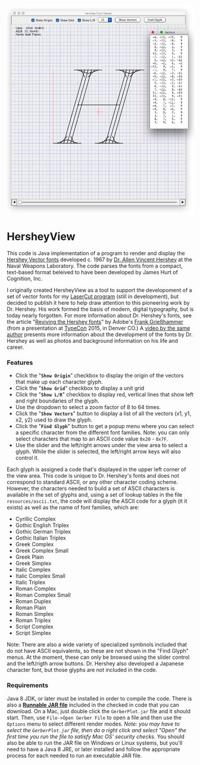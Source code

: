 <p align="center"><img src="https://github.com/wholder/HersheyView/blob/master/images/HersheyView%20Screenshot.png"></p>

# HersheyView
This code is Java implementation of a program to render and display the [Hershey Vector fonts](https://en.wikipedia.org/wiki/Hershey_fonts) developed c. 1967 by [Dr. Allen Vincent Hershey](http://iagenweb.org/boards/jefferson/obituaries/index.cgi?read=56609) at the Naval Weapons Laboratory.  The code parses the fonts from a compact, text-based format beleived to have been developed by James Hurt of Cognition, Inc.

I originally created HersheyView as a tool to support the developoment of a set of vector fonts for my [LaserCut program](https://github.com/wholder/LaserCut) (still in development), but decided to publish it here to help draw attention to this pioneering work by Dr. Hershey.  His work formed the basis of modern, digital typography, but is today nearly forgotten.  For more information about Dr. Hershey's fonts, see the article "[Reviving the Hershey fonts](https://lwn.net/Articles/654819/)" by Adobe's [Frank Grießhammer](https://www.adobe.com/products/type/font-designers/frank-griesshammer.html) (from a presentation at [TypeCon](http://www.typecon.com/) 2015, in Denver CO.)  A [video by the same author](https://vimeo.com/178015110) presents more information about the development of the fonts by Dr. Hershey as well as photos and background information on his life and career.

### Features
 - Click the "**`Show Origin`**" checkbox to display the origin of the vectors that make up each character glyph.
 - Click the "**`Show Grid`**" checkbox to display a unit grid
 - Click the "**`Show L/R`**" checkbox to display red, vertical lines that show left and right boundaries of the glyph.
 - Use the dropdown to select a zoom factor of 8 to 64 times.
 - Click the "**`Show Vectors`**" button to display a list of all the vectors (x1, y1, x2, y2) used to draw the glyph.
 - Click the "**`Find Glyph`**" button to get a popup menu where you can select a specific character from the different font families.  Note: you can only select characters that map to an ASCII code value `0x20` - `0x7F`.
 - Use the slider and the left/right arrows under the view area to select a glyph.  While the slider is selected, the left/right arrow keys will also control it.

Each glyph is assigned a code that's displayed in the upper left corner of the view area.  This code is unique to Dr. Hershey's fonts and does not correspond to standard ASCII, or any other character coding scheme.  However, the characters needed to build a set of ASCII characters is available in the set of glyphs and, using a set of lookup tables in the file `resources/ascii.txt`, the code will display the ASCII code for a glyph (it it exists) as well as the name of font families, which are:

 - Cyrillic Complex
 - Gothic English Triplex
 - Gothic German Triplex
 - Gothic Italian Triplex
 - Greek Complex
 - Greek Complex Small
 - Greek Plain
 - Greek Simplex
 - Italic Complex
 - Italic Complex Small
 - Italic Triplex
 - Roman Complex
 - Roman Complex Small
 - Roman Duplex
 - Roman Plain
 - Roman Simplex
 - Roman Triplex
 - Script Complex
 - Script Simplex
 
Note: There are also a wide variety of specialized symbnols included that do not have ASCII equivalents, so these are not shown in the "Find Glyph" menus.  At the moment, these can only be browsed using the slider control and the left/rigth arrow buttons.  Dr. Hershey also developed a Japanese character font, but those glyphs are not included in the code.
### Requirements
Java 8 JDK, or later must be installed in order to compile the code.  There is also a [**Runnable JAR file**](https://github.com/wholder/HersheyView/tree/master/out/artifacts/HersheyView_jar) included in the checked in code that you can download.   On a Mac, just double click the `GerberPlot.jar` file and it should start.  Then, use `File->Open Gerber File` to open a file and then use the `Options` menu to select different render modes.  _Note: you may have to select the `GerberPlot.jar` file, then do a right click and select "Open" the first time you run the file to satisfy Mac OS' security checks._  You should also be able to run the JAR file on Windows or Linux systems, but you'll need to have a Java 8 JRE, or later installed and follow the appropriate process for each needed to run an executable JAR file.

